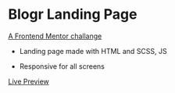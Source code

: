 # Blogr Landing Page

[A Frontend Mentor challange](https://www.frontendmentor.io/challenges/blogr-landing-page-EX2RLAApP)

- Landing page made with HTML and SCSS, JS

- Responsive for all screens 

[Live Preview](https://blogr-landing-page.am0.tech)
